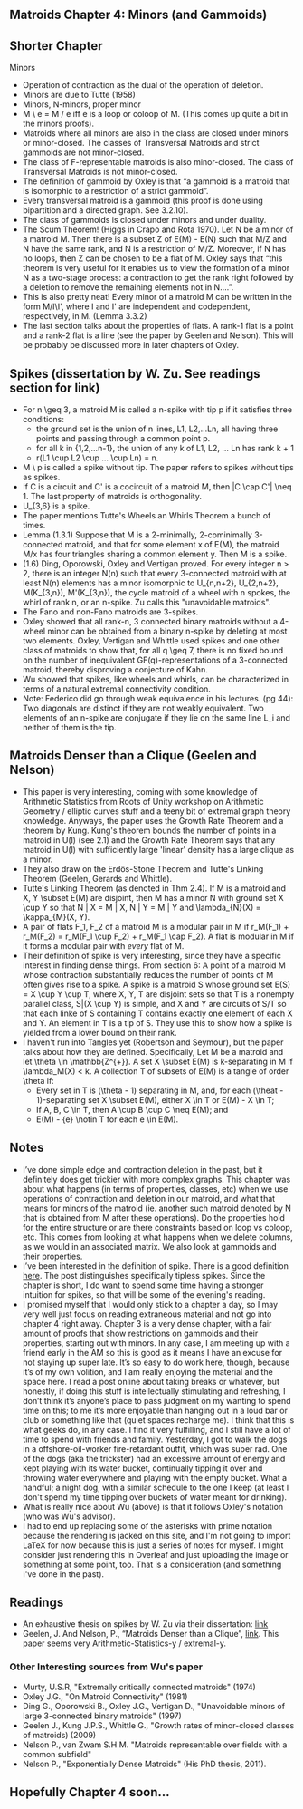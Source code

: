 ## Matroids Chapter 4: Minors (and Gammoids)

## Shorter Chapter
Minors
  - Operation of contraction as the dual of the operation of deletion.
  - Minors are due to Tutte (1958)
  - Minors, N-minors, proper minor
  - M \ e = M / e iff e is a loop or coloop of M. (This comes up quite a bit in the minors proofs).
  - Matroids where all minors are also in the class are closed under minors or minor-closed. The classes of Transversal Matroids and strict gammoids are not minor-closed.
  - The class of F-representable matroids is also minor-closed. The class of Transversal Matroids is not minor-closed.
  - The definition of gammoid by Oxley is that “a gammoid is a matroid that is isomorphic to a restriction of a strict gammoid”.
  - Every transversal matroid is a gammoid (this proof is done using bipartition and a directed graph. See 3.2.10). 
  - The class of gammoids is closed under minors and under duality.
  - The Scum Theorem! (Higgs in Crapo and Rota 1970). Let N be a minor of a matroid M. Then there is a subset Z of E(M) - E(N) such that M/Z and N have the same rank, and N is a restriction of M/Z. Moreover, if N has no loops, then Z can be chosen to be a flat of M. Oxley says that “this theorem is very useful for it enables us to view the formation of a minor N as a two-stage process: a contraction to get the rank right followed by a deletion to remove the remaining elements not in N….”.
  - This is also pretty neat! Every minor of a matroid M can be written in the form M/I\I', where I and I' are independent and codependent, respectively, in M. (Lemma 3.3.2)
  - The last section talks about the properties of flats. A rank-1 flat is a point and a rank-2 flat is a line (see the paper by Geelen and Nelson). This will be probably be discussed more in later chapters of Oxley.

## Spikes (dissertation by W. Zu. See readings section for link)
- For n \geq 3, a matroid M is called a n-spike with tip p if it satisfies three conditions:
  - the ground set is the union of n lines, L1, L2,...Ln, all having three points and passing through a common point p.
  - for all k in {1,2,...n-1}, the union of any k of L1, L2, ... Ln has rank k + 1
  - r(L1 \cup L2 \cup ... \cup Ln) = n.
- M \ p is called a spike without tip. The paper refers to spikes without tips as spikes.
- If C is a circuit and C' is a cocircuit of a matroid M, then |C \cap C'| \neq 1. The last property of matroids is orthogonality.
- U_{3,6} is a spike.
- The paper mentions Tutte's Wheels an Whirls Theorem a bunch of times.
- Lemma (1.3.1) Suppose that M is a 2-minimally, 2-cominimally 3-connected matroid, and that for some element x of E(M), the matroid M/x has
four triangles sharing a common element y. Then M is a spike.
- (1.6) Ding, Oporowski, Oxley and Vertigan proved. For every integer n > 2, there is an integer N(n) such that every 3-connected matroid with at least N(n) elements has a minor isomorphic to U_{n,n+2}, U_{2,n+2}, M(K_{3,n}), M'(K_{3,n}), the cycle matroid of a wheel with n spokes, the whirl of rank n, or an n-spike. Zu calls this "unavoidable matroids".
- The Fano and non-Fano matroids are 3-spikes.
- Oxley showed that all rank-n, 3 connected binary matroids without a 4-wheel minor can be obtained from a binary n-spike by deleting at most two elements.
Oxley, Vertigan and Whittle used spikes and one other class of matroids to show that, for all q \geq 7, there is no fixed bound on the number of inequivalent GF(q)-representations of a 3-connected matroid, thereby disproving a conjecture of Kahn.
- Wu showed that spikes, like wheels and whirls, can be characterized in terms of a natural extremal connectivity condition.
- Note: Federico did go through weak equivalence in his lectures. (pg 44): Two diagonals are distinct if they are not weakly equivalent. Two elements of an n-spike are conjugate if they lie on the same line L_i and neither of them is the tip.

## Matroids Denser than a Clique (Geelen and Nelson)
- This paper is very interesting, coming with some knowledge of Arithmetic Statistics from Roots of Unity workshop on Arithmetic Geometry / elliptic curves stuff and a teeny bit of extremal graph theory knowledge. Anyways, the paper uses the Growth Rate Theorem and a theorem by Kung. Kung's theorem bounds the number of points in a matroid in U(l) (see 2.1) and the Growth Rate Theorem says that any matroid in U(l) with sufficiently large 'linear' density has a large clique as a minor.
- They also draw on the Erdös-Stone Theorem and Tutte's Linking Theorem (Geelen, Gerards and Whittle).
- Tutte's Linking Theorem (as denoted in Thm 2.4). If M is a matroid and X, Y \subset E(M) are disjoint, then M has a minor N with ground set X \cup Y so that N | X = M | X, N | Y = M | Y and \lambda_{N}(X) = \kappa_{M}(X, Y).
- A pair of flats F_1, F_2 of a matroid M is a modular pair in M if r_M(F_1) + r_M(F_2) = r_M(F_1 \cup F_2) + r_M(F_1 \cap F_2). A flat is modular in M if it forms a modular pair with *every* flat of M.
- Their definition of spike is very interesting, since they have a specific interest in finding dense things. From section 6: A point of a matroid M whose contraction substantially reduces the number of points of M often gives rise to a spike. A spike is a matroid S whose ground set E(S) = X \cup Y \cup T, where X, Y, T are disjoint sets so that T is a nonempty parallel class, S|(X \cup Y) is simple, and X and Y are circuits of S/T so that each linke of S containing T contains exactly one element of each X and Y. An element in T is a tip of S. They use this to show how a spike is yielded from a lower bound on their rank.
- I haven't run into Tangles yet (Robertson and Seymour), but the paper talks about how they are defined. Specifically, Let M be a matroid and let \theta \in \mathbb{Z^{+}}. A set X \subset E(M) is k-separating in M if \lambda_M(X) < k. A collection T of subsets of E(M) is a tangle of order \theta if:
  - Every set in T is (\theta - 1) separating in M, and, for each (\theat - 1)-separating set X \subset E(M), either X \in T or E(M) - X \in T;
  - If A, B, C \in T, then A \cup B \cup C \neq E(M); and
  - E(M) - {e} \notin T for each e \in E(M).
 

## Notes
- I’ve done simple edge and contraction deletion in the past, but it definitely does get trickier with more complex graphs. This chapter was about what happens (in terms of properties, classes, etc) when we use operations of contraction and deletion in our matroid, and what that means for minors of the matroid (ie. another such matroid denoted by N that is obtained from M after these operations). Do the properties hold for the entire structure or are there constraints based on loop vs coloop, etc. This comes from looking at what happens when we delete columns, as we would in an associated matrix. We also look at gammoids and their properties.
- I’ve been interested in the definition of spike. There is a good definition [here](http://matroidunion.org/?p=2394). The post distinguishes specifically tipless spikes. Since the chapter is short, I do want to spend some time having a stronger intuition for spikes, so that will be some of the evening's reading.
- I promised myself that I would only stick to a chapter a day, so I may very well just focus on reading extraneous material and not go into chapter 4 right away. Chapter 3 is a very dense chapter, with a fair amount of proofs that show restrictions on gammoids and their properties, starting out with minors. In any case, I am meeting up with a friend early in the AM so this is good as it means I have an excuse for not staying up super late. It’s so easy to do work here, though, because it’s of my own volition, and I am really enjoying the material and the space here. I read a post online about taking breaks or whatever, but honestly, if doing this stuff is intellectually stimulating and refreshing, I don’t think it’s anyone’s place to pass judgment on my wanting to spend time on this; to me it’s more enjoyable than hanging out in a loud bar or club or something like that (quiet spaces recharge me). 
I think that this is what geeks do, in any case. I find it very fulfilling, and I still have a lot of time to spend with friends and family.
Yesterday, I got to walk the dogs in a offshore-oil-worker fire-retardant outfit, which was super rad. One of the dogs (aka the trickster) had an excessive amount
of energy and kept playing with its water bucket, continually tipping it over and throwing water everywhere and playing with the empty bucket. What a handful; a night dog, with a similar schedule to the one I keep (at least I don't spend my time tipping over buckets of water meant for drinking).
- What is really nice about Wu (above) is that it follows Oxley's notation (who was Wu's advisor).
- I had to end up replacing some of the asterisks with prime notation because the rendering is jacked on this site, and I'm not going to import LaTeX for now because this is just a series of notes for myself. I might consider just rendering this in Overleaf and just uploading the image or something at some point, too. That is a consideration (and something I've done in the past).

## Readings
- An exhaustive thesis on spikes by W. Zu via their dissertation: [link](https://digitalcommons.lsu.edu/cgi/viewcontent.cgi?article=7770&context=gradschool_disstheses)
- Geelen, J. And Nelson, P., “Matroids Denser than a Clique”, [link](https://www.math.uwaterloo.ca/~apnelson/supergraphic.pdf). This paper seems very Arithmetic-Statistics-y / extremal-y.

### Other Interesting sources from Wu's paper
- Murty, U.S.R, "Extremally critically connected matroids" (1974)
- Oxley J.G., "On Matroid Connectivity" (1981)
- Ding G., Oporowski B., Oxley J.G., Vertigan D., "Unavoidable minors of large 3-connected binary matroids" (1997)
- Geelen J., Kung J.P.S., Whittle G., "Growth rates of minor-closed classes of matroids) (2009)
- Nelson P., van Zwam S.H.M. "Matroids representable over fields with a common subfield"
- Nelson P., "Exponentially Dense Matroids" (His PhD thesis, 2011).

## Hopefully Chapter 4 soon...
